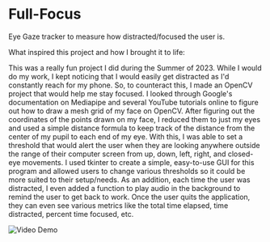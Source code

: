 # Full-Focus
Eye Gaze tracker to measure how distracted/focused the user is.

What inspired this project and how I brought it to life: 

This was a really fun project I did during the Summer of 2023. While I would do my work, I kept noticing that I would easily get distracted as I'd constantly reach for my phone. So, to counteract this, I made an OpenCV project that would help me stay focused. I looked through Google's documentation on Mediapipe and several YouTube tutorials online to figure out how to draw a mesh grid of my face on OpenCV. After figuring out the coordinates of the points drawn on my face, I reduced them to just my eyes and used a simple distance formula to keep track of the distance from the center of my pupil to each end of my eye. With this, I was able to set a threshold that would alert the user when they are looking anywhere outside the range of their computer screen from up, down, left, right, and closed-eye movements. I used tkinter to create a simple, easy-to-use GUI for this program and allowed users to change various thresholds so it could be more suited to their setup/needs. As an addition, each time the user was distracted, I even added a function to play audio in the background to remind the user to get back to work. Once the user quits the application, they can even see various metrics like the total time elapsed, time distracted, percent time focused, etc.

<img src='[https://i.imgur.com/T4zbWTq.gif](https://i.imgur.com/T4zbWTq.gif)' title='Video Demo' width='' alt='Video Demo' />
